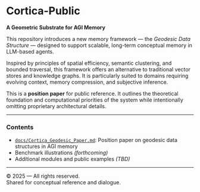 # Cortica-Public

**A Geometric Substrate for AGI Memory**

This repository introduces a new memory framework — the *Geodesic Data Structure* — designed to support scalable, long-term conceptual memory in LLM-based agents.

Inspired by principles of spatial efficiency, semantic clustering, and bounded traversal, this framework offers an alternative to traditional vector stores and knowledge graphs. It is particularly suited to domains requiring evolving context, memory compression, and subjective inference.

This is a **position paper** for public reference. It outlines the theoretical foundation and computational priorities of the system while intentionally omitting proprietary architectural details.

---

### Contents

- [`docs/Cortica_Geodesic_Paper.md`](./docs/Cortica_Geodesic_Paper.md): Position paper on geodesic data structures in AGI memory  
- Benchmark illustrations *(forthcoming)*  
- Additional modules and public examples *(TBD)*  

---

© 2025 — All rights reserved.  
Shared for conceptual reference and dialogue.
